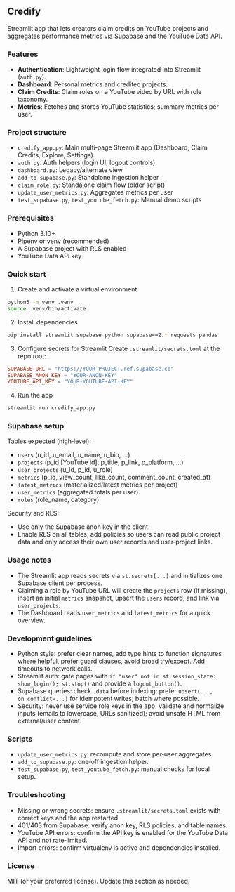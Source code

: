 ## Credify

Streamlit app that lets creators claim credits on YouTube projects and aggregates performance metrics via Supabase and the YouTube Data API.

### Features
- **Authentication**: Lightweight login flow integrated into Streamlit (`auth.py`).
- **Dashboard**: Personal metrics and credited projects.
- **Claim Credits**: Claim roles on a YouTube video by URL with role taxonomy.
- **Metrics**: Fetches and stores YouTube statistics; summary metrics per user.

### Project structure
- `credify_app.py`: Main multi‑page Streamlit app (Dashboard, Claim Credits, Explore, Settings)
- `auth.py`: Auth helpers (login UI, logout controls)
- `dashboard.py`: Legacy/alternate view
- `add_to_supabase.py`: Standalone ingestion helper
- `claim_role.py`: Standalone claim flow (older script)
- `update_user_metrics.py`: Aggregates metrics per user
- `test_supabase.py`, `test_youtube_fetch.py`: Manual demo scripts

### Prerequisites
- Python 3.10+
- Pipenv or venv (recommended)
- A Supabase project with RLS enabled
- YouTube Data API key

### Quick start
1) Create and activate a virtual environment
```bash
python3 -m venv .venv
source .venv/bin/activate
```

2) Install dependencies
```bash
pip install streamlit supabase python supabase==2.* requests pandas
```

3) Configure secrets for Streamlit
Create `.streamlit/secrets.toml` at the repo root:
```toml
SUPABASE_URL = "https://YOUR-PROJECT.ref.supabase.co"
SUPABASE_ANON_KEY = "YOUR-ANON-KEY"
YOUTUBE_API_KEY = "YOUR-YOUTUBE-API-KEY"
```

4) Run the app
```bash
streamlit run credify_app.py
```

### Supabase setup
Tables expected (high‑level):
- `users` (u_id, u_email, u_name, u_bio, ...)
- `projects` (p_id [YouTube id], p_title, p_link, p_platform, ...)
- `user_projects` (u_id, p_id, u_role)
- `metrics` (p_id, view_count, like_count, comment_count, created_at)
- `latest_metrics` (materialized/latest metrics per project)
- `user_metrics` (aggregated totals per user)
- `roles` (role_name, category)

Security and RLS:
- Use only the Supabase anon key in the client.
- Enable RLS on all tables; add policies so users can read public project data and only access their own user records and user‑project links.

### Usage notes
- The Streamlit app reads secrets via `st.secrets[...]` and initializes one Supabase client per process.
- Claiming a role by YouTube URL will create the `projects` row (if missing), insert an initial `metrics` snapshot, upsert the `users` record, and link via `user_projects`.
- The Dashboard reads `user_metrics` and `latest_metrics` for a quick overview.

### Development guidelines
- Python style: prefer clear names, add type hints to function signatures where helpful, prefer guard clauses, avoid broad try/except. Add timeouts to network calls.
- Streamlit auth: gate pages with `if "user" not in st.session_state: show_login(); st.stop()` and provide a `logout_button()`.
- Supabase queries: check `.data` before indexing; prefer `upsert(..., on_conflict=...)` for idempotent writes; batch where possible.
- Security: never use service role keys in the app; validate and normalize inputs (emails to lowercase, URLs sanitized); avoid unsafe HTML from external/user content.

### Scripts
- `update_user_metrics.py`: recompute and store per‑user aggregates.
- `add_to_supabase.py`: one‑off ingestion helper.
- `test_supabase.py`, `test_youtube_fetch.py`: manual checks for local setup.

### Troubleshooting
- Missing or wrong secrets: ensure `.streamlit/secrets.toml` exists with correct keys and the app restarted.
- 401/403 from Supabase: verify anon key, RLS policies, and table names.
- YouTube API errors: confirm the API key is enabled for the YouTube Data API and not rate‑limited.
- Import errors: confirm virtualenv is active and dependencies installed.

### License
MIT (or your preferred license). Update this section as needed.



